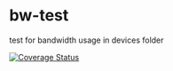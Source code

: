 # bw-test
test for bandwidth usage in devices folder

[![Coverage Status](https://coveralls.io/repos/github/The-K-Man/bw-test/badge.svg?branch=master)](https://coveralls.io/github/The-K-Man/bw-test?branch=master)
